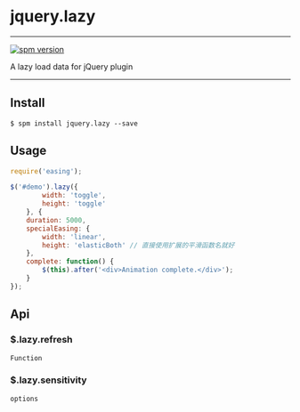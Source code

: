 # jquery.lazy

---

[![spm version](http://spmjs.io/badge/jquery.lazy)](http://spmjs.io/package/jquery.lazy)

A lazy load data for jQuery plugin

---

## Install

```
$ spm install jquery.lazy --save
```

## Usage

```js
require('easing');

$('#demo').lazy({
        width: 'toggle',
        height: 'toggle'
    }, {
    duration: 5000,
    specialEasing: {
        width: 'linear',
        height: 'elasticBoth' // 直接使用扩展的平滑函数名就好
    },
    complete: function() {
        $(this).after('<div>Animation complete.</div>');
    }
});
```

## Api

### $.lazy.refresh
`Function`

### $.lazy.sensitivity
`options`

